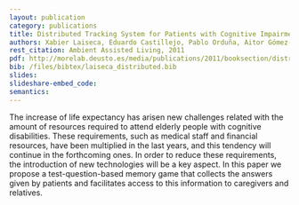 ```yaml
--- 
layout: publication
category: publications
title: Distributed Tracking System for Patients with Cognitive Impairments
authors: Xabier Laiseca, Eduardo Castillejo, Pablo Orduña, Aitor Gómez-Goiri, Diego López-de-Ipiña, Ester González Aguado
rest_citation: Ambient Assisted Living, 2011
pdf: http://morelab.deusto.es/media/publications/2011/booksection/distributed-tracking-system-for-patients-with-cognitive-impairments.pdf
bib: /files/bibtex/laiseca_distributed.bib
slides: 
slideshare-embed_code: 
semantics: 
--- 
```


The increase of life expectancy has arisen new challenges related with the amount of resources required to attend elderly people with cognitive disabilities. These requirements, such as medical staff and financial resources, have been multiplied in the last years, and this tendency will continue in the forthcoming ones. In order to reduce these requirements, the introduction of new technologies will be a key aspect. In this paper we propose a test-question-based memory game that collects the answers given by patients and facilitates access to this information to caregivers and relatives.

